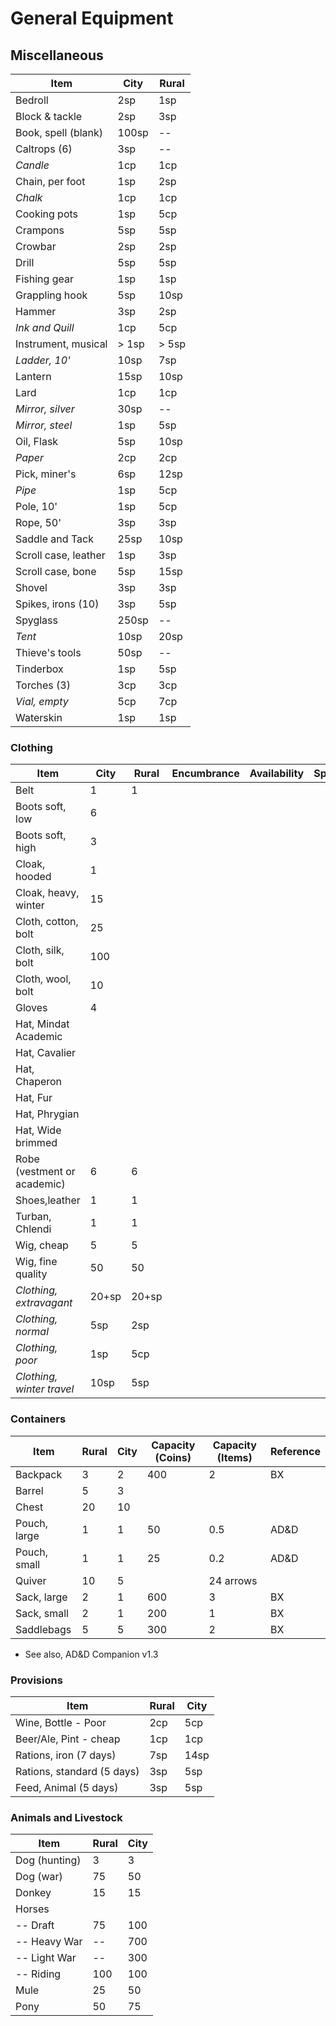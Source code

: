 # General Equipment

## Miscellaneous

| **Item**                | **City** | **Rural** |
|-------------------------|----------|-----------|
| Bedroll                 | 2sp      | 1sp       |
| Block & tackle          | 2sp      | 3sp       |
| Book, spell (blank)     | 100sp    | --        |
| Caltrops (6)            | 3sp      | --        |
| *Candle*                | 1cp      | 1cp       |
| Chain, per foot         | 1sp      | 2sp       |
| *Chalk*                 | 1cp      | 1cp       |
| Cooking pots            | 1sp      | 5cp       |
| Crampons                | 5sp      | 5sp       |
| Crowbar                 | 2sp      | 2sp       |
| Drill                   | 5sp      | 5sp       |
| Fishing gear            | 1sp      | 1sp       |
| Grappling hook          | 5sp      | 10sp      |
| Hammer                  | 3sp      | 2sp       |
| *Ink and Quill*         | 1cp      | 5cp       |
| Instrument, musical     | > 1sp    | > 5sp     |
| *Ladder, 10'*           | 10sp     | 7sp       |
| Lantern                 | 15sp     | 10sp      |
| Lard                    | 1cp      | 1cp       |
| *Mirror, silver*        | 30sp     | --        |
| *Mirror, steel*         | 1sp      | 5sp       |
| Oil, Flask              | 5sp      | 10sp      |
| *Paper*                 | 2cp      | 2cp       |
| Pick, miner's           | 6sp      | 12sp      |
| *Pipe*                  | 1sp      | 5cp       |
| Pole, 10'               | 1sp      | 5cp       |
| Rope, 50'               | 3sp      | 3sp       |
| Saddle and Tack         | 25sp     | 10sp      |
| Scroll case, leather    | 1sp      | 3sp       |
| Scroll case, bone       | 5sp      | 15sp      |
| Shovel                  | 3sp      | 3sp       |
| Spikes, irons (10)      | 3sp      | 5sp       |
| Spyglass                | 250sp    | --        |
| *Tent*                  | 10sp     | 20sp      |
| Thieve's tools          | 50sp     | --        |
| Tinderbox               | 1sp      | 5sp       |
| Torches (3)             | 3cp      | 3cp       |
| *Vial, empty*           | 5cp      | 7cp       |
| Waterskin               | 1sp      | 1sp       |

### Clothing

| **Item**              | City | Rural | Encumbrance | Availability | Special |
| ----------------------------|------|-------|-------------|--------------|---------|
| Belt                     |    1 |     1 |             |              |         |
| Boots soft, low        |    6 |      |             |              |         |
| Boots soft, high        |    3 |      |             |              |         |
| Cloak, hooded            |    1 |       |             |              |         |
| Cloak, heavy, winter       |   15 |       |             |              |         |
| Cloth, cotton, bolt    |   25 |       |             |              |         |
| Cloth, silk, bolt     |  100 |       |             |              |         |
| Cloth, wool, bolt     |   10 |       |             |              |         |
| Gloves          |    4 |       |             |              |         |
| Hat, Mindat Academic        |      |       |             |              |         |
| Hat, Cavalier               |      |       |             |              |         |
| Hat, Chaperon               |      |       |             |              |         |
| Hat, Fur                    |      |       |             |              |         |
| Hat, Phrygian               |      |       |             |              |         |
| Hat, Wide brimmed           |      |       |             |              |         |
| Robe (vestment or academic) |    6 |    6 |             |              |         |
| Shoes,leather               |    1 |     1 |             |              |         |
| Turban, Chlendi             |    1 |    1 |             |              |         |
| Wig, cheap                  |    5 |    5 |             |              |         |
| Wig, fine quality           |   50 |   50 |             |              |         |
| *Clothing, extravagant*     | 20+sp| 20+sp |             |              |         |
| *Clothing, normal*          | 5sp  |   2sp |             |              |         |
| *Clothing, poor*            | 1sp  |   5cp |             |              |         |
| *Clothing, winter travel*   | 10sp |   5sp |             |              |         |

### Containers

| **Item**    | **Rural** | **City** | Capacity (Coins) | Capacity (Items) | Reference |
|-------------|-----------|----------|------------------|------------------|-----------|
| Backpack    |   3       |       2  |           400    |          2       |      BX   |
| Barrel      |   5       |       3  |                  |                  |           |
| Chest       |  20       |      10  |                  |                  |           |
| Pouch, large|   1       |       1  |            50    |        0.5       |     AD&D  |
| Pouch, small|   1       |       1  |            25    |        0.2       |     AD&D  |
| Quiver      |  10       |       5  |                  |  24 arrows       |           |
| Sack, large |   2       |       1  |           600    |          3       |       BX  |
| Sack, small |   2       |       1  |           200    |          1       |       BX  |
| Saddlebags  |   5       |       5  |           300    |          2       |       BX  |

* See also, AD&D Companion v1.3

### Provisions

| **Item**                      | **Rural** | **City** |
|-------------------------------|-----------|----------|
| Wine, Bottle - Poor           | 2cp       |   5cp
| Beer/Ale, Pint - cheap        | 1cp       |   1cp
| Rations, iron (7 days)        | 7sp       |  14sp
| Rations, standard (5 days)    | 3sp       |   5sp
| Feed, Animal (5 days)         | 3sp       |   5sp

### Animals and Livestock

| **Item**       | **Rural** | **City** |
|----------------|-----------|----------|
| Dog (hunting)  |     3    |   3      |
| Dog (war)     |   75    |  50      |
| Donkey         |    15     |  15      |
| Horses         |           |          |
|-- Draft        |   75    | 100      |
|-- Heavy War    |   --     | 700     |
|-- Light War    |    --     | 300      |
|-- Riding       |   100     | 100      |
| Mule           |    25     |  50      |
| Pony           |    50     |  75      |
